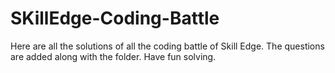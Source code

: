 # SKillEdge-Coding-Battle
Here are all the solutions of all the coding battle of Skill Edge. The questions are added along with the folder. Have fun solving.
